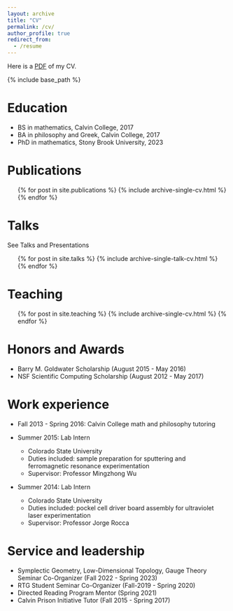 ```yaml
---
layout: archive
title: "CV"
permalink: /cv/
author_profile: true
redirect_from:
  - /resume
---
```


Here is a <a href="/files/academicCV.pdf">PDF</a> of my CV.

{% include base_path %}

Education
======
* BS in mathematics, Calvin College, 2017
* BA in philosophy and Greek, Calvin College, 2017
* PhD in mathematics, Stony Brook University, 2023

Publications
======
  <ul>{% for post in site.publications %}
    {% include archive-single-cv.html %}
  {% endfor %}</ul>
  
Talks
======
See Talks and Presentations
  <ul>{% for post in site.talks %}
    {% include archive-single-talk-cv.html %}
  {% endfor %}</ul>
  
Teaching
======
  <ul>{% for post in site.teaching %}
    {% include archive-single-cv.html %}
  {% endfor %}</ul>

Honors and Awards
======

* Barry M. Goldwater Scholarship (August 2015 - May 2016)
* NSF Scientific Computing Scholarship (August 2012 - May 2017)

Work experience
======
* Fall 2013 - Spring 2016: Calvin College math and philosophy tutoring
  
* Summer 2015: Lab Intern
  * Colorado State University
  * Duties included: sample preparation for sputtering and ferromagnetic resonance experimentation
  * Supervisor: Professor Mingzhong Wu

* Summer 2014: Lab Intern
  * Colorado State University
  * Duties included: pockel cell driver board assembly for ultraviolet laser experimentation
  * Supervisor: Professor Jorge Rocca
  
Service and leadership
======
* Symplectic Geometry, Low-Dimensional Topology, Gauge Theory Seminar Co-Organizer (Fall 2022 - Spring 2023)
* RTG Student Seminar Co-Organizer (Fall-2019 - Spring 2020)
* Directed Reading Program Mentor (Spring 2021)
* Calvin Prison Initiative Tutor (Fall 2015 - Spring 2017)
